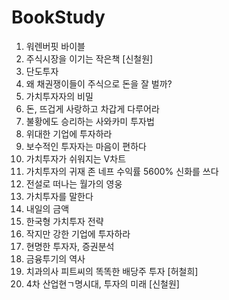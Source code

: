 # BookStudy

1. 워렌버핏 바이블
2. 주식시장을 이기는 작은책 [신철원]
3. 단도투자
4. 왜 채권쟁이들이 주식으로 돈을 잘 벌까?
5. 가치투자자의 비밀
6. 돈, 뜨겁게 사랑하고 차갑게 다루어라
7. 불황에도 승리하는 사와카미 투자법
8. 위대한 기업에 투자하라
9. 보수적인 투자자는 마음이 편하다
10. 가치투자가 쉬워지는 V차트
11. 가치투자의 귀재 존 네프 수익률 5600% 신화를 쓰다
12. 전설로 떠나는 월가의 영웅
13. 가치투자를 말한다
14. 내일의 금액
15. 한국형 가치투자 전략
16. 작지만 강한 기업에 투자하라
17. 현명한 투자자, 증권분석
18. 금융투기의 역사
19. 치과의사 피트씨의 똑똑한 배당주 투자 [허철희]
20. 4차 산업현ㄱ명시대, 투자의 미래 [신철원]
